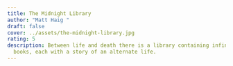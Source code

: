 ```yaml
---
title: The Midnight Library
author: "Matt Haig "
draft: false
cover: ../assets/the-midnight-library.jpg
rating: 5
description: Between life and death there is a library containing infinite
  books, each with a story of an alternate life.
---
```

